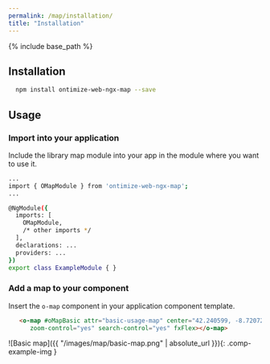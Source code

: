 ```yaml
---
permalink: /map/installation/
title: "Installation"
---
```


{% include base_path %}

## Installation

```bash
  npm install ontimize-web-ngx-map --save
```

## Usage

### Import into your application


Include the library map module into your app in the module where you want to use it.

```bash
...
import { OMapModule } from 'ontimize-web-ngx-map';
...

@NgModule({
  imports: [
    OMapModule,
    /* other imports */
  ],
  declarations: ...
  providers: ...
})
export class ExampleModule { }
```


### Add  a map to your component

Insert the `o-map` component in your application component template.


```html
   <o-map #oMapBasic attr="basic-usage-map" center="42.240599, -8.720727" zoom="11" min-zoom="3" max-zoom="20"
      zoom-control="yes" search-control="yes" fxFlex></o-map>
```

![Basic map]({{ "/images/map/basic-map.png" | absolute_url }}){: .comp-example-img }
